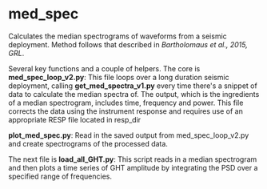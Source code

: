 # med_spec
Calculates the median spectrograms of waveforms from a seismic deployment.  Method follows that described in *Bartholomaus et al., 2015, GRL*.

Several key functions and a couple of helpers.
The core is **med_spec_loop_v2.py**:
    This file loops over a long duration seismic deployment, calling **get_med_spectra_v1.py** every time there's a snippet of data to calculate the median spectra of.  The output, which is the ingredients of a median spectrogram, includes time, frequency and power.
    This file corrects the data using the instrument response and requires use of an appropriate RESP file located in resp_dir

**plot_med_spec.py**:
    Read in the saved output from med_spec_loop_v2.py and create spectrograms of the processed data.
    
The next file is **load_all_GHT.py**:
    This script reads in a median spectrogram and then plots a time series of GHT amplitude by integrating the PSD over a specified range of frequencies.
